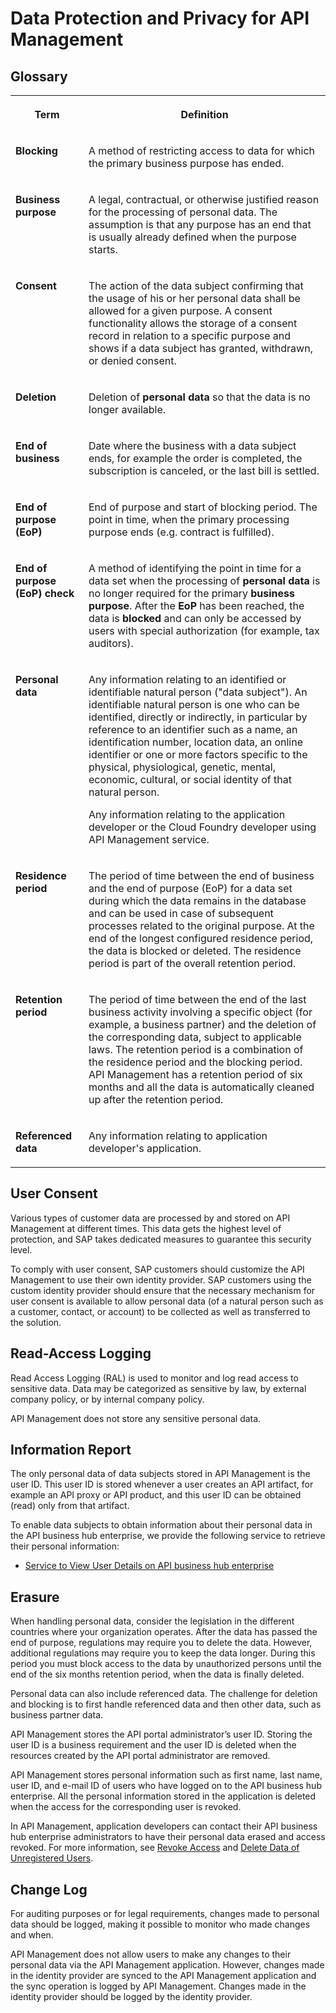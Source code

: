<!-- loiod50613e9f37444de8f370548aa86f762 -->

# Data Protection and Privacy for API Management



<a name="loiod50613e9f37444de8f370548aa86f762__section_fgx_xv5_fcb"/>

## Glossary


<table>
<tr>
<th valign="top">

Term

</th>
<th valign="top">

Definition

</th>
</tr>
<tr>
<td valign="top">

**Blocking** 

</td>
<td valign="top">

A method of restricting access to data for which the primary business purpose has ended.

</td>
</tr>
<tr>
<td valign="top">

**Business purpose** 

</td>
<td valign="top">

A legal, contractual, or otherwise justified reason for the processing of personal data. The assumption is that any purpose has an end that is usually already defined when the purpose starts.

</td>
</tr>
<tr>
<td valign="top">

**Consent** 

</td>
<td valign="top">

The action of the data subject confirming that the usage of his or her personal data shall be allowed for a given purpose. A consent functionality allows the storage of a consent record in relation to a specific purpose and shows if a data subject has granted, withdrawn, or denied consent.

</td>
</tr>
<tr>
<td valign="top">

**Deletion** 

</td>
<td valign="top">

Deletion of **personal data** so that the data is no longer available.

</td>
</tr>
<tr>
<td valign="top">

**End of business** 

</td>
<td valign="top">

Date where the business with a data subject ends, for example the order is completed, the subscription is canceled, or the last bill is settled.

</td>
</tr>
<tr>
<td valign="top">

**End of purpose \(EoP\)** 

</td>
<td valign="top">

End of purpose and start of blocking period. The point in time, when the primary processing purpose ends \(e.g. contract is fulfilled\).

</td>
</tr>
<tr>
<td valign="top">

**End of purpose \(EoP\) check** 

</td>
<td valign="top">

A method of identifying the point in time for a data set when the processing of **personal data** is no longer required for the primary **business purpose**. After the **EoP** has been reached, the data is **blocked** and can only be accessed by users with special authorization \(for example, tax auditors\).

</td>
</tr>
<tr>
<td valign="top">

**Personal data** 

</td>
<td valign="top">

Any information relating to an identified or identifiable natural person \("data subject"\). An identifiable natural person is one who can be identified, directly or indirectly, in particular by reference to an identifier such as a name, an identification number, location data, an online identifier or one or more factors specific to the physical, physiological, genetic, mental, economic, cultural, or social identity of that natural person.

Any information relating to the application developer or the Cloud Foundry developer using API Management service.

</td>
</tr>
<tr>
<td valign="top">

**Residence period** 

</td>
<td valign="top">

The period of time between the end of business and the end of purpose \(EoP\) for a data set during which the data remains in the database and can be used in case of subsequent processes related to the original purpose. At the end of the longest configured residence period, the data is blocked or deleted. The residence period is part of the overall retention period.

</td>
</tr>
<tr>
<td valign="top">

**Retention period** 

</td>
<td valign="top">

The period of time between the end of the last business activity involving a specific object \(for example, a business partner\) and the deletion of the corresponding data, subject to applicable laws. The retention period is a combination of the residence period and the blocking period. API Management has a retention period of six months and all the data is automatically cleaned up after the retention period.

</td>
</tr>
<tr>
<td valign="top">

**Referenced data** 

</td>
<td valign="top">

Any information relating to application developer's application.

</td>
</tr>
</table>



<a name="loiod50613e9f37444de8f370548aa86f762__section_cxt_tv5_fcb"/>

## User Consent

Various types of customer data are processed by and stored on API Management at different times. This data gets the highest level of protection, and SAP takes dedicated measures to guarantee this security level.

To comply with user consent, SAP customers should customize the API Management to use their own identity provider. SAP customers using the custom identity provider should ensure that the necessary mechanism for user consent is available to allow personal data \(of a natural person such as a customer, contact, or account\) to be collected as well as transferred to the solution.



<a name="loiod50613e9f37444de8f370548aa86f762__section_mwj_dw5_fcb"/>

## Read-Access Logging

Read Access Logging \(RAL\) is used to monitor and log read access to sensitive data. Data may be categorized as sensitive by law, by external company policy, or by internal company policy.

API Management does not store any sensitive personal data.



<a name="loiod50613e9f37444de8f370548aa86f762__section_kx4_xw5_fcb"/>

## Information Report

The only personal data of data subjects stored in API Management is the user ID. This user ID is stored whenever a user creates an API artifact, for example an API proxy or API product, and this user ID can be obtained \(read\) only from that artifact.

To enable data subjects to obtain information about their personal data in the API business hub enterprise, we provide the following service to retrieve their personal information:

-   [Service to View User Details on API business hub enterprise](service-to-view-user-details-on-api-business-hub-enterprise-a49c05f.md)



<a name="loiod50613e9f37444de8f370548aa86f762__section_nsx_cx5_fcb"/>

## Erasure

When handling personal data, consider the legislation in the different countries where your organization operates. After the data has passed the end of purpose, regulations may require you to delete the data. However, additional regulations may require you to keep the data longer. During this period you must block access to the data by unauthorized persons until the end of the six months retention period, when the data is finally deleted.

Personal data can also include referenced data. The challenge for deletion and blocking is to first handle referenced data and then other data, such as business partner data.

API Management stores the API portal administrator’s user ID. Storing the user ID is a business requirement and the user ID is deleted when the resources created by the API portal administrator are removed.

API Management stores personal information such as first name, last name, user ID, and e-mail ID of users who have logged on to the API business hub enterprise. All the personal information stored in the application is deleted when the access for the corresponding user is revoked.

In API Management, application developers can contact their API business hub enterprise administrators to have their personal data erased and access revoked. For more information, see [Revoke Access](revoke-access-ce609bb.md) and [Delete Data of Unregistered Users](delete-data-of-unregistered-users-d548233.md).



<a name="loiod50613e9f37444de8f370548aa86f762__section_bzm_by5_fcb"/>

## Change Log

For auditing purposes or for legal requirements, changes made to personal data should be logged, making it possible to monitor who made changes and when.

API Management does not allow users to make any changes to their personal data via the API Management application. However, changes made in the identity provider are synced to the API Management application and the sync operation is logged by API Management. Changes made in the identity provider should be logged by the identity provider.

